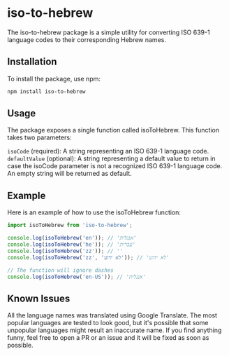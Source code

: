 # iso-to-hebrew
The iso-to-hebrew package is a simple utility for converting ISO 639-1 language codes to their corresponding Hebrew names.

## Installation
To install the package, use npm:

```bash
npm install iso-to-hebrew
```

## Usage
The package exposes a single function called isoToHebrew. This function takes two parameters:

`isoCode` (required): A string representing an ISO 639-1 language code.
`defaultValue` (optional): A string representing a default value to return in case the isoCode parameter is not a recognized ISO 639-1 language code. An empty string will be returned as default.


## Example
Here is an example of how to use the isoToHebrew function:

```js
import isoToHebrew from 'iso-to-hebrew';

console.log(isoToHebrew('en')); // 'אנגלית'
console.log(isoToHebrew('he')); // 'עברית'
console.log(isoToHebrew('zz')); // ''
console.log(isoToHebrew('zz', 'לא ידוע')); // 'לא ידוע'

// The function will ignore dashes
console.log(isoToHebrew('en-US')); // 'אנגלית'
```

## Known Issues
All the language names was translated using Google Translate. The most popular languages are tested to look good, but it's possible that some unpopular languages might result an inaccurate name.
If you find anything funny, feel free to open a PR or an issue and it will be fixed as soon as possible.